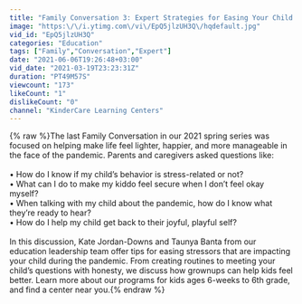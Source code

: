 ```yaml
---
title: "Family Conversation 3: Expert Strategies for Easing Your Child’s Anxieties"
image: "https:\/\/i.ytimg.com\/vi\/EpQ5jlzUH3Q\/hqdefault.jpg"
vid_id: "EpQ5jlzUH3Q"
categories: "Education"
tags: ["Family","Conversation","Expert"]
date: "2021-06-06T19:26:48+03:00"
vid_date: "2021-03-19T23:23:31Z"
duration: "PT49M57S"
viewcount: "173"
likeCount: "1"
dislikeCount: "0"
channel: "KinderCare Learning Centers"
---
```

{% raw %}The last Family Conversation in our 2021 spring series was focused on helping make life feel lighter, happier, and more manageable in the face of the pandemic. Parents and caregivers asked questions like: <br /><br />• How do I know if my child’s behavior is stress-related or not? <br />• What can I do to make my kiddo feel secure when I don’t feel okay myself? <br />• When talking with my child about the pandemic, how do I know what they’re ready to hear? <br />• How do I help my child get back to their joyful, playful self?  <br /><br />In this discussion, Kate Jordan-Downs and Taunya Banta from our education leadership team offer tips for easing stressors that are impacting your child during the pandemic. From creating routines to meeting your child’s questions with honesty, we discuss how grownups can help kids feel better. Learn more about our programs for kids ages 6-weeks to 6th grade, and find a center near you.{% endraw %}
